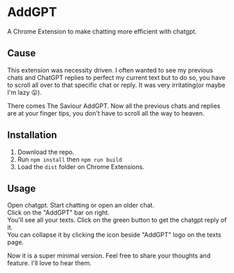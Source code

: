 # AddGPT

A Chrome Extension to make chatting more efficient with chatgpt.

## Cause

This extension was necessity driven. I often wanted to see my previous chats and ChatGPT replies to perfect my current text but to do so, you have to scroll all over to that specific chat or reply. It was very irritating(or maybe I'm lazy 😛).

There comes The Saviour AddGPT. Now all the previous chats and replies are at your finger tips, you don't have to scroll all the way to heaven.

## Installation

1. Download the repo.
2. Run `npm install` then `npm run build`
3. Load the `dist` folder on Chrome Extensions.

## Usage

Open chatgpt. Start chatting or open an older chat. <br>
Click on the "AddGPT" bar on right. <br>
You'll see all your texts.
Click on the green button to get the chatgpt reply of it. <br>
You can collapse it by clicking the icon beside "AddGPT" logo on the texts page.

Now it is a super minimal version. Feel free to share your thoughts and feature. I'll love to hear them.
